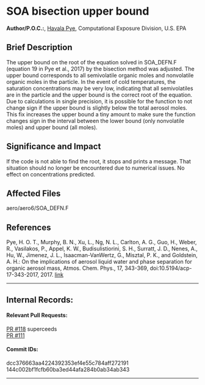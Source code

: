 # SOA bisection upper bound

**Author/P.O.C.:**, [Havala Pye](mailto:pye.havala@epa.gov), Computational Exposure Division, U.S. EPA

## Brief Description

The upper bound on the root of the equation solved in SOA_DEFN.F (equation 19 in Pye et al., 2017) by the bisection method was adjusted. The upper bound corresponds to all semivolatile organic moles and nonvolatile organic moles in the particle.
In the event of cold temperatures, the saturation concentrations may be very low, indicating that all semivolatiles are in the particle and the upper bound is the correct root of the equation. Due to calculations in single precision,
it is possible for the function to not change sign if the upper bound is slightly below the total aerosol moles. This fix increases the upper bound a tiny amount to make sure the function changes sign
in the interval between the lower bound (only nonvolatile moles) and upper bound (all moles).

## Significance and Impact

If the code is not able to find the root, it stops and prints a message. That situation should no longer be encountered due to numerical issues. No effect on concentrations predicted.

## Affected Files

aero/aero6/SOA_DEFN.F

## References

Pye, H. O. T., Murphy, B. N., Xu, L., Ng, N. L., Carlton, A. G., Guo, H., Weber, R., Vasilakos, P., Appel, K. W., Budisulistiorini, S. H., Surratt, J. D., Nenes, A., Hu, W., Jimenez, J. L., Isaacman-VanWertz, G., Misztal, P. K., and Goldstein, A. H.: On the implications of aerosol liquid water and phase separation for organic aerosol mass, Atmos. Chem. Phys., 17, 343-369, doi:10.5194/acp-17-343-2017, 2017. [link](http://www.atmos-chem-phys.net/17/343/2017/)

-----
## Internal Records:
#### Relevant Pull Requests:
[PR #118](https://github.com/usepa/cmaq_dev/pull/118) superceeds  
[PR #111](https://github.com/usepa/cmaq_dev/pull/111)


#### Commit IDs:
dcc376663aa4224392353ef4e55c784aff272191  
144c002bf1fcfb60ba3ed44afa284b0ab34ab343

-----
